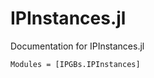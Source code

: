 # IPInstances.jl
Documentation for IPInstances.jl

```@autodocs
Modules = [IPGBs.IPInstances]
```
    
